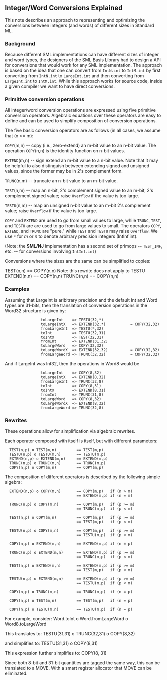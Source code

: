 ## Integer/Word Conversions Explained

This note describes an approach to representing and optimizing
the conversions between integers (and words) of different sizes
in Standard ML.

### Background

Because different SML implementations can have different sizes
of integer and word types, the designers of the SML Basis Library
had to design a API for conversions that would work for any SML
implementation.  The approach is based on the idea that one can
convert from `IntN.int` to `IntM.int` by first converting from
`IntN.int` to `LargeInt.int` and then converting from `LargeInt.int`
to `IntM.int`.  While this approach works for source code, inside
a given compiler we want to have direct conversions.

### Primitive conversion operations

All integer/word conversion operations are expressed using five
primitive conversion operators. Algebraic equations over these
operators are easy to define and can be used to simplify composition
of conversion operations.

The five basic conversion operators are as follows (in all cases,
we assume that (n >= m):

  `COPY`(m,n)   -- copy (i.e., zero-extend) an m-bit value to an n-bit
                   value.  The operation `COPY`(n,n) is the identity
                   function on n-bit values.

  `EXTEND`(m,n) -- sign extend an m-bit value to a n-bit value.
                   Note that it may be helpful to also distinguish
                   between extending signed and unsigned values, since
                   the former may be in 2's complement form.

  `TRUNC`(n,m)  -- truncate an n-bit value to an m-bit value.

  `TEST`(n,m)   -- map an n-bit, 2's complement signed value to an
                   m-bit, 2's complement signed value;
                   raise `Overflow` if the value is too large.

  `TESTU`(n,m)  -- map an unsigned n-bit value to an m-bit 2's
                   complement value; raise `Overflow` if the value
                   is too large.

`COPY` and `EXTEND` are used to go from small values to large, while
`TRUNC`, `TEST`, and `TESTU` are are used to go from large values to
small.  The operators `COPY`, `EXTEND`, and `TRUNC` are "pure," while
`TEST` and `TESTU` may raise `Overflow`.  We use `*` for *m* or *n* to
denote arbitrary precision integers (IntInf.int).

(Note: the **SML/NJ** implementation has a second set of
primops -- `TEST_INF`, etc. -- for conversions involving `IntInf.int`)

Conversions where the sizes are the same can be simplified to copies:

  TEST(n,n)     == COPY(n,n)    Note: this rewrite does not apply to TESTU
  EXTEND(n,n)   == COPY(n,n)
  TRUNC(n,n)    == COPY(n,n)

### Examples

Assuming that LargeInt is aribitrary precision and the default Int
and Word types are 31-bits, then the translation of conversion operations
in the Word32 structure is given by:

```
                toLargeInt    => TESTU(32,*)
                toLargeIntX   => EXTEND(32,*)           = COPY(32,32)
                fromLargeInt  => TESTU(*,32)
                toInt         => TESTU(32,31)
                toIntX        => TEST(32,31)
                fromInt       => EXTEND(31,32)
                toLargeWord   => COPY(32,32)
                toLargeWordX  => EXTEND(32,32)          = COPY(32,32)
                fromLargeWord => TRUNC(32,32)           = COPY(32,32)
```

And if LargeInt was Int32, then the operations in Word8 would be

```
                toLargeInt    => COPY(8,32)
                toLargeIntX   => EXTEND(8,32)
                fromLargeInt  => TRUNC(32,8)
                toInt         => COPY(8,31)
                toIntX        => EXTEND(8,31)
                fromInt       => TRUNC(31,8)
                toLargeWord   => COPY(8,32)
                toLargeWordX  => EXTEND(8,32)
                fromLargeWord => TRUNC(32,8)
```

### Rewrites

These operations allow for simplification via algebraic rewrites.

Each operator composed with itself is itself, but with different parameters:

```
  TEST(n,p) o TEST(m,n)         == TEST(m,p)
  TESTU(n,p) o TESTU(m,n)       == TESTU(m,p)
  EXTEND(n,p) o EXTEND(m,n)     == EXTEND(m,p)
  TRUNC(n,p) o TRUNC(m,n)       == TRUNC(m,p)
  COPY(n,p) o COPY(m,n)         == COPY(m,p)
```

The composition of different operators is described by the following
simple algebra:

```
  EXTEND(n,p) o COPY(m,n)       == COPY(m,p)   if (n > m)
                                == EXTEND(m,p) if (n = m)

  TRUNC(n,p) o COPY(m,n)        == COPY(m,p)   if (p >= m)
                                == TRUNC(m,p)  if (p < m)

  TEST(n,p) o COPY(m,n)         == COPY(m,p)   if (p >= m)
                                == TEST(m,p)   if (p < m)

  TESTU(n,p) o COPY(m,n)        == COPY(m,p)   if (p >= m)
                                == TESTU(m,p)  if (p < m)

  COPY(n,p) o EXTEND(m,n)       == EXTEND(m,p) if (n = p)

  TRUNC(n,p) o EXTEND(m,n)      == EXTEND(m,p) if (p >= m)
                                == TRUNC(m,p)  if (p < m)

  TEST(n,p) o EXTEND(m,n)       == EXTEND(m,p) if (p >= m)
                                == TEST(m,p)   if (p < m)

  TESTU(n,p) o EXTEND(m,n)      == EXTEND(m,p) if (p >= m)
                                == TESTU(m,p)  if (p < m)

  COPY(n,p) o TRUNC(m,n)        == TRUNC(m,p)  if (n = p)

  COPY(n,p) o TEST(m,n)         == TEST(m,p)   if (n = p)

  COPY(n,p) o TESTU(m,n)        == TESTU(m,p)  if (n = p)
```

For example, consider:
        Word.toInt o Word.fromLargeWord o Word8.toLargeWord

This translates to:
        TESTU(31,31) o TRUNC(32,31) o COPY(8,32)

and simplifies to:
        TESTU(31,31) o COPY(8,31)

This expression further simplifies to:
        COPY(8, 31)

Since both 8-bit and 31-bit quantities are tagged the same way, this
can be translated to a MOVE. With a smart register allocator that MOVE
can be eliminated.
